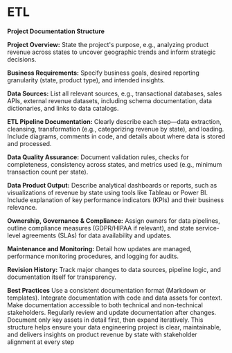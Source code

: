 # ETL
**Project Documentation Structure**

**Project Overview:** State the project's purpose, e.g., analyzing product revenue across states to uncover geographic trends and inform strategic decisions.​

**Business Requirements:** Specify business goals, desired reporting granularity (state, product type), and intended insights.​

**Data Sources:** List all relevant sources, e.g., transactional databases, sales APIs, external revenue datasets, including schema documentation, data dictionaries, and links to data catalogs.​

**ETL Pipeline Documentation:** Clearly describe each step—data extraction, cleansing, transformation (e.g., categorizing revenue by state), and loading. Include diagrams, comments in code, and details about where data is stored and processed.​

**Data Quality Assurance:** Document validation rules, checks for completeness, consistency across states, and metrics used (e.g., minimum transaction count per state).​

**Data Product Output:** Describe analytical dashboards or reports, such as visualizations of revenue by state using tools like Tableau or Power BI. Include explanation of key performance indicators (KPIs) and their business relevance.​

**Ownership, Governance & Compliance:** Assign owners for data pipelines, outline compliance measures (GDPR/HIPAA if relevant), and state service-level agreements (SLAs) for data availability and updates.​

**Maintenance and Monitoring:** Detail how updates are managed, performance monitoring procedures, and logging for audits.​

**Revision History:** Track major changes to data sources, pipeline logic, and documentation itself for transparency.

**Best Practices**
Use a consistent documentation format (Markdown or templates).​
Integrate documentation with code and data assets for context.​
Make documentation accessible to both technical and non-technical stakeholders.​
Regularly review and update documentation after changes.​
Document only key assets in detail first, then expand iteratively.​
This structure helps ensure your data engineering project is clear, maintainable, and delivers insights on product revenue by state with stakeholder alignment at every step

